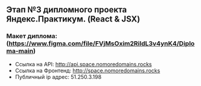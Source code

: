 ## Этап №3 дипломного проекта Яндекс.Практикум. (React & JSX)
### Макет диплома: (https://www.figma.com/file/FVjMsOxim2RildL3v4ynK4/Diploma-main)
* Ссылка на API: http://api.space.nomoredomains.rocks
* Ссылка на Фронтенд: http://space.nomoredomains.rocks
* Публичный ip адрес: 51.250.3.198
